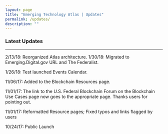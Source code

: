 ```yaml
---
layout: page
title: "Emerging Technology Atlas | Updates"
permalink: /updates/
description: ""
---
```


### Latest Updates

***

2/13/18: Reorganized Atlas architecture.
1/30/18: Migrated to Emerging.Digital.gov URL and The Federalist. 
<p>1/26/18: Test launched Events Calendar. 
<p> 11/06/17: Added to the Blockchain Resources page. 
<p> 11/01/17: The link to the U.S. Federal Blockchain Forum on the Blockchain Use Cases page now goes to the appropriate page. Thanks users for pointing out. 
<p> 11/01/17: Reformatted Resource pages; Fixed typos and links flagged by users
<p> 10/24/17: Public Launch
